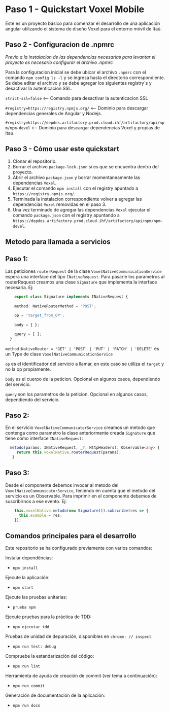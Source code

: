 # Paso 1 - Quickstart Voxel Mobile

Este es un proyecto básico para comenzar el desarrollo de una aplicación angular utilizando el sistema de diseño Voxel para el entorno móvil de Itaú.

## Paso 2 - Configuracion de .npmrc

*Previo a la instalacion de las dependencias necesarias para levantar el proyecto es necesario configurar el archivo .npmrc*

Para la configuracion inicial se debe ubicar el archivo `.npmrc` con el comando `npm config ls -l` y se ingresa hasta el directorio correspondiente.
Se debe editar el archivo y se debe agregar los siguientes registry´s y desactivar la autenticacion SSL.

`strict-ssl=false` <-- Comando para desactivar la autenticacion SSL

`#registry=https://registry.npmjs.org/` <-- Dominio para descargar dependencias generales de Angular y Nodejs.

`#registry=https://depdes.artifactory.prod.cloud.ihf/artifactory/api/npm/npm-devel` <-- Dominio para descargar dependencias Voxel y propias de Itau.

## Paso 3 - Cómo usar este quickstart

1. Clonar el repositorio.
2. Borrar el archivo `package-lock.json` si es que se encuentra dentro del proyecto.
3. Abrir el archivo `package.json` y borrar momentaneamente las dependencias `Voxel`.
4. Ejecutar el comando `npm install` con el registry apuntado a `https://registry.npmjs.org/`.
5. Terminada la instalacion correspondiente volver a agregar las dependencias `Voxel` removidas en el paso 3.
6. Una vez terminado de agregar las dependencias `Voxel` ejecutar el comando `package.json` con el registry apuntando a `https://depdes.artifactory.prod.cloud.ihf/artifactory/api/npm/npm-devel`.

## Metodo para llamada a servicios

## Paso 1: 
Las peticiones `routerRequest` de la clase `VoxelNativeCommunicationService` espera una interface del tipo `INativeRequest`.
Para pasarle los parametros al routerRequest creamos una clase `Signature` que implementa la interface necesaria. Ej:
```ts
    export class Signature implements INativeRequest {
  
    method: NativeRouterMethod = 'POST';
  
    op = 'target_from_OP';
  
    body = { };

    query = [ ];
  }
 ``` 

 `method:NativeRouter = 'GET' | 'POST' | 'PUT' | 'PATCH' | 'DELETE'` es un Type de clase `VoxelNativeCommunicationService`

 `op` es el identificador del servicio a llamar, en este caso se utiliza el `target` y no la op propiamente.

 `body` es el cuerpo de la peticion. Opcional en algunos casos, dependiendo del servicio.
 
 `query` son los parametros de la peticion. Opcional en algunos casos, dependiendo del servicio.

 ## Paso 2:
 En el servicio `VoxelNativeCommunicatorService` creamos un metodo que contenga como parametro la clase anteriormente creada `Signature` que tiene como interface `INativeRequest`:
 ```ts
   metodo(params: INativeRequest, _?: HttpHeaders): Observable<any> {
      return this.voxelNative.routerRequest(params);
    }
 ``` 
 ## Paso 3:
 Desde el componente debemos invocar al metodo del `VoxelNativeCommunicatorService`, teniendo en cuenta que el metodo del servicio es un Observable. Para imprimir en el componente debemos de suscribirnos a ese evento. Ej:

```ts
    this.voxelNative.metodo(new Signature()).subscribe(res => {
      this.example = res;
    });
 ``` 

## Comandos principales para el desarrollo

Este repositorio se ha configurado previamente con varios comandos:

Instalar dependências:

- `npm install`

Ejecute la aplicación:

- `npm start`

Ejecute las pruebas unitarias:

- `prueba npm`

Ejecute pruebas para la práctica de TDD:

- `npm ejecutar tdd`

Pruebas de unidad de depuración, disponibles en `chrome: // inspect`:

- `npm run test: debug`

Compruebe la estandarización del código:

- `npm run lint`

Herramienta de ayuda de creación de commit (ver tema a continuación):

- `npm run commit`

Generación de documentación de la aplicación:

- `npm run docs`